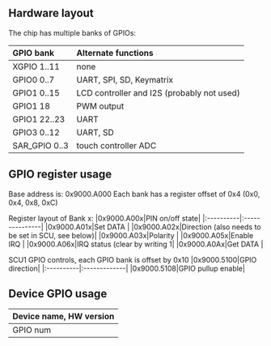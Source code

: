 ## Hardware layout ##

The chip has multiple banks of GPIOs:

| **GPIO bank** | **Alternate functions** |
|:--------------|:------------------------|
| XGPIO 1..11   | none                    |
| GPIO0 0..7    | UART, SPI, SD, Keymatrix |
| GPIO1 0..15   |LCD controller and I2S (probably not used) |
| GPIO1 18      | PWM output              |
| GPIO1 22..23  | UART                    |
| GPIO3 0..12   | UART, SD                |
| SAR\_GPIO 0..3 | touch controller ADC    |

## GPIO register usage ##

Base address is: 0x9000.A000
Each bank has a register offset of 0x4 (0x0, 0x4, 0x8, 0xC)

Register layout of Bank x:
|0x9000.A00x|PIN on/off state|
|:----------|:---------------|
|0x9000.A01x|Set DATA        |
|0x9000.A02x|Direction (also needs to be set in SCU, see below)|
|0x9000.A03x|Polarity        |
|0x9000.A05x|Enable IRQ      |
|0x9000.A06x|IRQ status (clear by writing 1|
|0x9000.A0Ax|Get DATA        |

SCU1 GPIO controls, each GPIO bank is offset by 0x10
|0x9000.5100|GPIO direction|
|:----------|:-------------|
|0x9000.5108|GPIO pullup enable|


## Device GPIO usage ##

|Device name, HW version|
|:----------------------|
| GPIO num              | Device usage          |